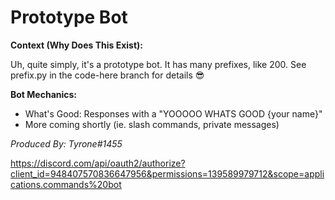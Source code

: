 # Prototype Bot

**Context (Why Does This Exist):**

Uh, quite simply, it's a prototype bot. It has many prefixes, like 200. See prefix.py in the code-here branch for details 😎

**Bot Mechanics:**

- What's Good: Responses with a "YOOOOO WHATS GOOD {your name}"
- More coming shortly (ie. slash commands, private messages)

*Produced By: Tyrone#1455*

https://discord.com/api/oauth2/authorize?client_id=948407570836647956&permissions=139589979712&scope=applications.commands%20bot
